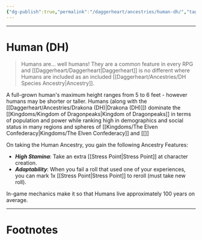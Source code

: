 ```yaml
---
{"dg-publish":true,"permalink":"/daggerheart/ancestries/human-dh/","tags":["TTRPG"]}
---
```



---
# Human (DH)
> Humans are... well humans! They are a common feature in every RPG and [[Daggerheart/Daggerheart\|Daggerheart]] is no different where Humans are included as an included [[Daggerheart/Ancestries/DH Species Ancestry\|Ancestry]].

A full-grown human's maximum height ranges from 5 to 6 feet - however humans may be shorter or taller. Humans (along with the [[Daggerheart/Ancestries/Drakona (DH)\|Drakona (DH)]]) dominate the [[Kingdoms/Kingdom of Dragonpeaks\|Kingdom of Dragonpeaks]] in terms of population and power while ranking high in demographics and social status in many regions and spheres of [[Kingdoms/The Elven Confederacy\|Kingdoms/The Elven Confederacy]] and [[]] 

On taking the Human Ancestry, you gain the following Ancestry Features:
- ***High Stamina***: Take an extra [[Stress Point\|Stress Point]] at character creation.
- ***Adaptability***: When you fail a roll that used one of your experiences, you can mark 1x [[Stress Point\|Stress Point]] to reroll (must take new roll).

In-game mechanics make it so that Humans live approximately 100 years on average.

---
# Footnotes